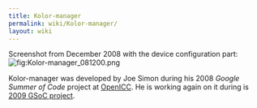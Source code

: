```yaml
---
title: Kolor-manager
permalink: wiki/Kolor-manager/
layout: wiki
---
```


Screenshot from December 2008 with the device configuration part:
![](Kolor-manager_081200.png "fig:Kolor-manager_081200.png")

Kolor-manager was developed by Joe Simon during his 2008 *Google Summer
of Code* project at
[OpenICC](http://freedesktop.org/wiki/OpenIccForGoogleSoC2008#head-91829a44384e7a8862d0687fe4098f7b5eb67ad7).
He is working again on it during is [2009 GSoC
project](http://freedesktop.org/wiki/OpenIcc/GoogleSoC2009#head-21f415043e2bf233409eca71aad96027a3d24529).
